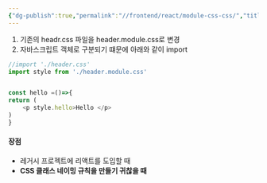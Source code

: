 ```yaml
---
{"dg-publish":true,"permalink":"//frontend/react/module-css-css/","title":"Css.module.css 로 css 스코핑","tags":["react"]}
---
```


1.  기존의 headr.css 파일을 header.module.css로 변경
2.  자바스크립트 객체로 구분되기 떄문에 아래와 같이 import
```javascript
//import './header.css'
import style from './header.module.css'


const hello =()=>{
return (
	<p style.hello>Hello </p>
)
}
```

#### 장점
- 레거시 프로젝트에 리액트를 도입할 때 
- **CSS 클래스 네이밍 규칙을 만들기 귀찮을 때**